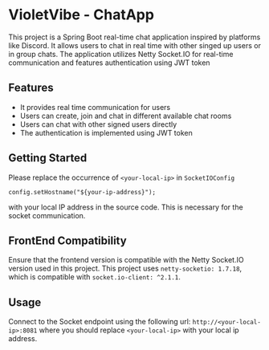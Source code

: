 # VioletVibe - ChatApp

This project is a Spring Boot real-time chat application inspired by platforms like Discord.
It allows users to chat in real time with other singed up users or in group chats.
The application utilizes Netty Socket.IO for real-time communication and features authentication using JWT token

## Features
 - It provides real time communication for users
 - Users can create, join and chat in different available chat rooms
 - Users can chat with other signed users directly
 - The authentication is implemented using JWT token

## Getting Started
Please replace the occurrence of `<your-local-ip>` in `SocketIOConfig`

``` 
config.setHostname("${your-ip-address}");
```
with your local IP address in the source code.
This is necessary for the socket communication.

## FrontEnd Compatibility 
Ensure that the frontend version is compatible with the Netty Socket.IO version used in this project.
This project uses `netty-socketio: 1.7.18`, which is compatible with `socket.io-client: ^2.1.1`.

## Usage
Connect to the Socket endpoint using the following url: `http://<your-local-ip>:8081` where you should replace
`<your-local-ip>` with your local ip address.

